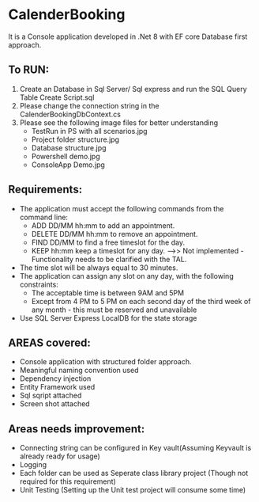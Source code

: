 # CalenderBooking
It is a Console application developed in .Net 8 with EF core Database first approach. 

To RUN:
------------
1. Create an Database in Sql Server/ Sql express   and run the SQL Query Table Create Script.sql
2. Please change the connection string in the CalenderBookingDbContext.cs
3. Please see the following image files for better understanding
   - TestRun in PS with all scenarios.jpg
   - Project folder structure.jpg
   - Database structure.jpg
   - Powershell demo.jpg
   - ConsoleApp Demo.jpg



Requirements:
-------------
- The application must accept the following commands from the command line: 
  - ADD DD/MM hh:mm to add an appointment.
  - DELETE DD/MM hh:mm to remove an appointment.
  - FIND DD/MM to find a free timeslot for the day.
  - KEEP hh:mm keep a timeslot for any day. -->> Not implemented - Functionality needs to be clarified with the TAL.
- The time slot will be always equal to 30 minutes.
- The application can assign any slot on any day, with the following constraints:
  - The acceptable time is between 9AM and 5PM
  - Except from 4 PM to 5 PM on each second day of the third week of any month - this must be reserved and unavailable
- Use SQL Server Express LocalDB for the state storage



AREAS covered:
------------------
- Console application with structured folder approach.
- Meaningful naming convention used
- Dependency injection
- Entity Framework used
- Sql sqript attached 
- Screen shot attached



Areas needs improvement:
--------------------------
- Connecting string can be configured in Key vault(Assuming Keyvault is already ready for usage)
- Logging
- Each folder can be used as Seperate class library project (Though not required for this requirement)
- Unit Testing (Setting up the Unit test project will consume some time)
